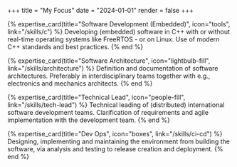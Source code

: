 +++
title = "My Focus"
date = "2024-01-01"
render = false
+++

{% expertise_card(title="Software Development (Embedded)", icon="tools", link="/skills/c") %}
Developing (embedded) software in C++ with or without real-time operating systems like FreeRTOS - or on Linux. Use of modern C++ standards and best practices.
{% end %}

{% expertise_card(title="Software Architecture", icon="lightbulb-fill", link="/skills/architecture") %}
Definition and documentation of software architectures. Preferably in interdisciplinary teams together with e.g., electronics and mechanics architects.
{% end %}

{% expertise_card(title="Technical Lead", icon="people-fill", link="/skills/tech-lead") %}
Technical leading of (distributed) international software development teams. Clarification of requirements and agile implementation with the development team.
{% end %}

{% expertise_card(title="Dev Ops", icon="boxes", link="/skills/ci-cd") %}
Designing, implementing and maintaining the environment from building the software, via analysis and testing to release creation and deployment.
{% end %}
